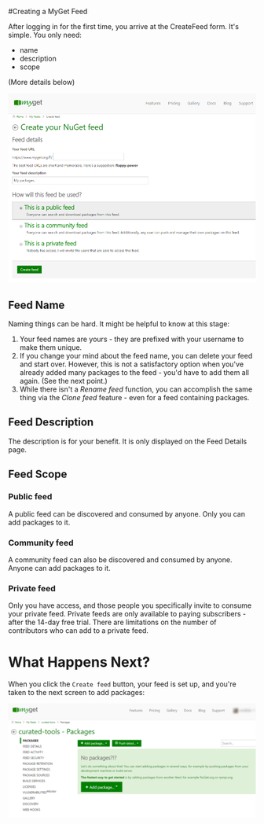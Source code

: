#Creating a MyGet Feed

After logging in for the first time, you arrive at the CreateFeed form. It's simple. You only need: 
* name 
* description
* scope

(More details below)

![](/assets/CreateFeedForm.PNG)

## Feed Name

Naming things can be hard. It might be helpful to know at this stage:

 1. Your feed names are yours - they are prefixed with your username to make them unique. 
 2. If you change your mind about the feed name, you can delete your feed and start over. However, this is not a satisfactory option when you've already added many packages to the feed - you'd have to add them all again. (See the next point.)
 3. While there isn't a _Rename feed_ function, you can accomplish the same thing via the _Clone feed_ feature - even for a feed containing packages. 

## Feed Description

The description is for your benefit. It is only displayed on the Feed Details page. 

## Feed Scope

### Public feed

A public feed can be discovered and consumed by anyone. Only you can add packages to it. 

### Community feed

A community feed can also be discovered and consumed by anyone. Anyone can add packages to it. 

### Private feed

Only you have access, and those people you specifically invite to consume your private feed. Private feeds are only available to paying subscribers - after the 14-day free trial. There are limitations on the number of contributors who can add to a private feed. 

# What Happens Next?

When you click the `Create feed` button, your feed is set up, and you're taken to the next screen to add packages:

![](/assets/AfterFeedCreated.png)